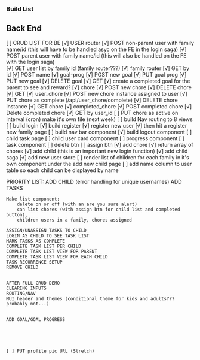 ### Build List

## Back End
[ ] CRUD LIST FOR BE
    [√] USER router
       [√] POST non-parent user with family name/id (this will have to be handled asyc on the FE in the login saga)
       [√] POST parent user with family name/id (this will also be handled on the FE with the login saga)     
       [√] GET user list by family id (family router???)
    [√] family router
        [√] GET by id
        [√] POST name
        <!-- how do I assign that family ID when registering??? -->
    [√] goal-prog
        [√] POST new goal
        [√] PUT goal prog
        [√] PUT new goal
        [√] DELETE goal
        [√] GET
    [√] create a completed goal for the parent to see and reward?
    [√] chore
        [√] POST new chore
        [√] DELETE chore
        [√] GET
    [√] user_chore
        [√] POST new chore instance assigned to user
        [√] PUT chore as complete (/api/user_chore/complete)
        [√] DELETE chore instance
        [√] GET chore
    [√] completed_chore
        [√] POST completed chore
        [√] Delete completed chore
        [√] GET by user_id
    [ ] PUT chore as active on interval (cron) make it's own file (next week)
    [ ] build Nav routing to 8 views
    [ ] build login
    [√] build register 
            [√] register new user
            [√] then hit a register new family page
    [ ] build nav bar component
    [√] build logout component
    [ ] child task page
        [ ] child user card component
            [ ] progress component 
        [ ] task component
            [ ] delete btn
            [ ] assign btn
    [√] add chore
    [√] return array of chores
        [√] add child (this is an important new login function)
        [√] add child saga
        [√] add new user store
        [ ] render list of children for each family in it's own component under the add new child page
        [ ] add name column to user table so each child can be displayed by name


PRIORITY LIST:
    ADD CHILD (error handling for unique usernames)
    ADD TASKS
    
    Make list component:
        delete on or off (with an are you sure alert)
        can list chores (with assign btn for child list and completed button),
        children users in a family, chores assigned 
    
    ASSIGN/UNASSIGN TASKS TO CHILD
    LOGIN AS CHILD TO SEE TASK LIST
    MARK TASKS AS COMPLETE
    COMPLETE TASK LIST PER CHILD
    COMPLETE TASK LIST VIEW FOR PARENT
    COMPLETE TASK LIST VIEW FOR EACH CHILD
    TASK RECURRENCE SETUP
    REMOVE CHILD


    AFTER FULL CRUD DEMO
    CLEARING INPUTS
    ROUTING/NAV
    MUI header and themes (conditional theme for kids and adults??? probably not...)


    ADD GOAL/GOAL PROGRESS
    




    [ ] PUT profile pic URL (Stretch)



